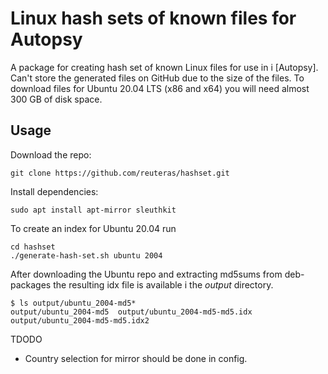 # Linux hash sets of known files for Autopsy

A package for creating hash set of known Linux files for use in i [Autopsy]. Can't store the generated files on GitHub due to the size of the files. To download files for Ubuntu 20.04 LTS (x86 and x64) you will need almost 300 GB of disk space.

## Usage

Download the repo:

    git clone https://github.com/reuteras/hashset.git

Install dependencies:

    sudo apt install apt-mirror sleuthkit

To create an index for Ubuntu 20.04 run

    cd hashset
    ./generate-hash-set.sh ubuntu 2004

After downloading the Ubuntu repo and extracting md5sums from deb-packages the resulting idx file is available i the *output* directory.

    $ ls output/ubuntu_2004-md5*
    output/ubuntu_2004-md5  output/ubuntu_2004-md5-md5.idx  output/ubuntu_2004-md5-md5.idx2

TDODO

- Country selection for mirror should be done in config.

  [aut]: https://github.com/sleuthkit/autopsy

